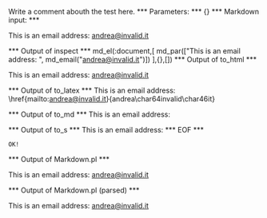 Write a comment abouth the test here.
*** Parameters: ***
{}
*** Markdown input: ***


This is an email address: <andrea@invalid.it>
	
*** Output of inspect ***
md_el(:document,[
	md_par(["This is an email address: ", md_email("andrea@invalid.it")])
],{},[])
*** Output of to_html ***

<p>This is an email address: <a href='mailto:andrea@invalid.it'>&#097;&#110;&#100;&#114;&#101;&#097;&#064;&#105;&#110;&#118;&#097;&#108;&#105;&#100;&#046;&#105;&#116;</a></p>

*** Output of to_latex ***
This is an email address: \href{mailto:andrea@invalid.it}{andrea\char64invalid\char46it}


*** Output of to_md ***
This is an email address:


*** Output of to_s ***
This is an email address: 
*** EOF ***



	OK!



*** Output of Markdown.pl ***
<p>This is an email address: <a href="&#109;&#x61;&#105;&#x6C;&#x74;&#x6F;:&#x61;&#x6E;&#x64;&#x72;&#x65;&#97;&#64;&#x69;&#x6E;&#118;a&#x6C;&#x69;&#x64;&#x2E;&#x69;&#116;">&#x61;&#x6E;&#x64;&#x72;&#x65;&#97;&#64;&#x69;&#x6E;&#118;a&#x6C;&#x69;&#x64;&#x2E;&#x69;&#116;</a></p>

*** Output of Markdown.pl (parsed) ***
<p>This is an email address: <a href='&amp;#109;&amp;#x61;&amp;#105;&amp;#x6C;&amp;#x74;&amp;#x6F;:&amp;#x61;&amp;#x6E;&amp;#x64;&amp;#x72;&amp;#x65;&amp;#97;&amp;#64;&amp;#x69;&amp;#x6E;&amp;#118;a&amp;#x6C;&amp;#x69;&amp;#x64;&amp;#x2E;&amp;#x69;&amp;#116;'>&#x61;&#x6E;&#x64;&#x72;&#x65;&#97;&#64;&#x69;&#x6E;&#118;a&#x6C;&#x69;&#x64;&#x2E;&#x69;&#116;</a
   ></p
 >